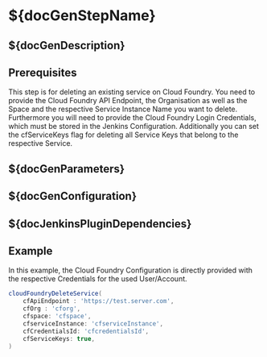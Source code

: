 # ${docGenStepName}

## ${docGenDescription}

## Prerequisites

This step is for deleting an existing service on Cloud Foundry.
You need to provide the Cloud Foundry API Endpoint, the Organisation as well as the Space and the respective Service Instance Name you want to delete.
Furthermore you will need to provide the Cloud Foundry Login Credentials, which must be stored in the Jenkins Configuration.
Additionally you can set the cfServiceKeys flag for deleting all Service Keys that belong to the respective Service.

## ${docGenParameters}

## ${docGenConfiguration}

## ${docJenkinsPluginDependencies}

## Example

In this example, the Cloud Foundry Configuration is directly provided with the respective Credentials for the used User/Account.

```groovy
cloudFoundryDeleteService(
    cfApiEndpoint : 'https://test.server.com',
    cfOrg : 'cforg',
    cfspace: 'cfspace',
    cfserviceInstance: 'cfserviceInstance',
    cfCredentialsId: 'cfcredentialsId',
    cfServiceKeys: true,
)
```
